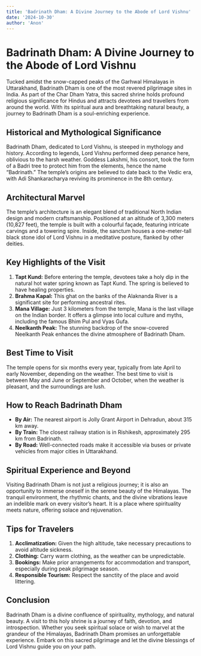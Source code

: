```yaml
---
title: 'Badrinath Dham: A Divine Journey to the Abode of Lord Vishnu'
date: '2024-10-30'
author: 'Anon'
---
```


# Badrinath Dham: A Divine Journey to the Abode of Lord Vishnu

Tucked amidst the snow-capped peaks of the Garhwal Himalayas in
Uttarakhand, Badrinath Dham is one of the most revered pilgrimage sites
in India. As part of the Char Dham Yatra, this sacred shrine holds
profound religious significance for Hindus and attracts devotees and
travellers from around the world. With its spiritual aura and
breathtaking natural beauty, a journey to Badrinath Dham is a
soul-enriching experience.

## Historical and Mythological Significance

Badrinath Dham, dedicated to Lord Vishnu, is steeped in mythology and
history. According to legends, Lord Vishnu performed deep penance here,
oblivious to the harsh weather. Goddess Lakshmi, his consort, took the
form of a Badri tree to protect him from the elements, hence the name
“Badrinath.” The temple’s origins are believed to date back to the Vedic
era, with Adi Shankaracharya reviving its prominence in the 8th century.

## Architectural Marvel

The temple’s architecture is an elegant blend of traditional North
Indian design and modern craftsmanship. Positioned at an altitude of
3,300 meters (10,827 feet), the temple is built with a colourful façade,
featuring intricate carvings and a towering spire. Inside, the sanctum
houses a one-meter-tall black stone idol of Lord Vishnu in a meditative
posture, flanked by other deities.

## Key Highlights of the Visit

1.  **Tapt Kund:** Before entering the temple, devotees take a holy dip
    in the natural hot water spring known as Tapt Kund. The spring is
    believed to have healing properties.
2.  **Brahma Kapal:** This ghat on the banks of the Alaknanda River is a
    significant site for performing ancestral rites.
3.  **Mana Village:** Just 3 kilometers from the temple, Mana is the
    last village on the Indian border. It offers a glimpse into local
    culture and myths, including the famous Bhim Pul and Vyas Gufa.
4.  **Neelkanth Peak:** The stunning backdrop of the snow-covered
    Neelkanth Peak enhances the divine atmosphere of Badrinath Dham.

## Best Time to Visit

The temple opens for six months every year, typically from late April to
early November, depending on the weather. The best time to visit is
between May and June or September and October, when the weather is
pleasant, and the surroundings are lush.

## How to Reach Badrinath Dham

- **By Air:** The nearest airport is Jolly Grant Airport in Dehradun,
  about 315 km away.
- **By Train:** The closest railway station is in Rishikesh,
  approximately 295 km from Badrinath.
- **By Road:** Well-connected roads make it accessible via buses or
  private vehicles from major cities in Uttarakhand.

## Spiritual Experience and Beyond

Visiting Badrinath Dham is not just a religious journey; it is also an
opportunity to immerse oneself in the serene beauty of the Himalayas.
The tranquil environment, the rhythmic chants, and the divine vibrations
leave an indelible mark on every visitor’s heart. It is a place where
spirituality meets nature, offering solace and rejuvenation.

## Tips for Travelers

1.  **Acclimatization:** Given the high altitude, take necessary
    precautions to avoid altitude sickness.
2.  **Clothing:** Carry warm clothing, as the weather can be
    unpredictable.
3.  **Bookings:** Make prior arrangements for accommodation and
    transport, especially during peak pilgrimage season.
4.  **Responsible Tourism:** Respect the sanctity of the place and avoid
    littering.

## Conclusion

Badrinath Dham is a divine confluence of spirituality, mythology, and
natural beauty. A visit to this holy shrine is a journey of faith,
devotion, and introspection. Whether you seek spiritual solace or wish
to marvel at the grandeur of the Himalayas, Badrinath Dham promises an
unforgettable experience. Embark on this sacred pilgrimage and let the
divine blessings of Lord Vishnu guide you on your path.

